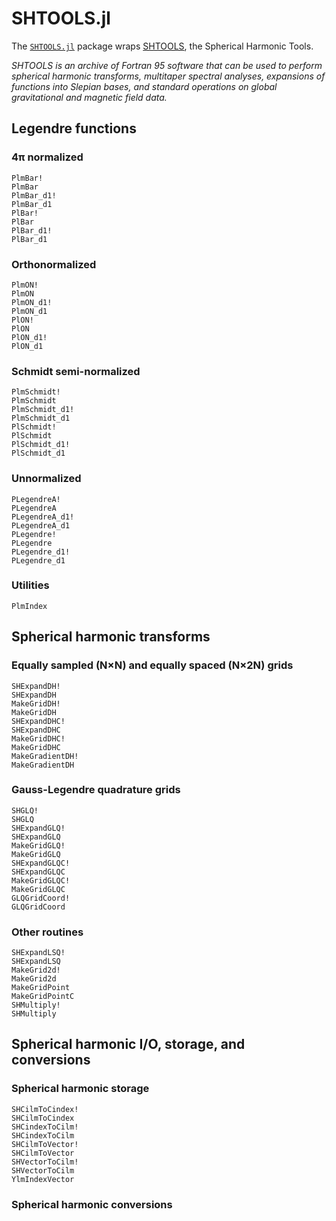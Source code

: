 # SHTOOLS.jl

The [`SHTOOLS.jl`](https://github.com/eschnett/SHTOOLS.jl) package
wraps [SHTOOLS](https://shtools.github.io/SHTOOLS/index-fortran.html),
the Spherical Harmonic Tools.

*SHTOOLS is an archive of Fortran 95 software that can be used to
perform spherical harmonic transforms, multitaper spectral analyses,
expansions of functions into Slepian bases, and standard operations on
global gravitational and magnetic field data.*

## Legendre functions

### 4π normalized

```@docs
PlmBar!
PlmBar
PlmBar_d1!
PlmBar_d1
PlBar!
PlBar
PlBar_d1!
PlBar_d1
```

### Orthonormalized

```@docs
PlmON!
PlmON
PlmON_d1!
PlmON_d1
PlON!
PlON
PlON_d1!
PlON_d1
```

### Schmidt semi-normalized

```@docs
PlmSchmidt!
PlmSchmidt
PlmSchmidt_d1!
PlmSchmidt_d1
PlSchmidt!
PlSchmidt
PlSchmidt_d1!
PlSchmidt_d1
```

### Unnormalized

```@docs
PLegendreA!
PLegendreA
PLegendreA_d1!
PLegendreA_d1
PLegendre!
PLegendre
PLegendre_d1!
PLegendre_d1
```

### Utilities

```@docs
PlmIndex
```

## Spherical harmonic transforms

### Equally sampled (N×N) and equally spaced (N×2N) grids

```@docs
SHExpandDH!
SHExpandDH
MakeGridDH!
MakeGridDH
SHExpandDHC!
SHExpandDHC
MakeGridDHC!
MakeGridDHC
MakeGradientDH!
MakeGradientDH
```

### Gauss-Legendre quadrature grids 

```@docs
SHGLQ!
SHGLQ
SHExpandGLQ!
SHExpandGLQ
MakeGridGLQ!
MakeGridGLQ
SHExpandGLQC!
SHExpandGLQC
MakeGridGLQC!
MakeGridGLQC
GLQGridCoord!
GLQGridCoord
```

### Other routines

```@docs
SHExpandLSQ!
SHExpandLSQ
MakeGrid2d!
MakeGrid2d
MakeGridPoint
MakeGridPointC
SHMultiply!
SHMultiply
```

## Spherical harmonic I/O, storage, and conversions

### Spherical harmonic storage

```@docs
SHCilmToCindex!
SHCilmToCindex
SHCindexToCilm!
SHCindexToCilm
SHCilmToVector!
SHCilmToVector
SHVectorToCilm!
SHVectorToCilm
YlmIndexVector
```

### Spherical harmonic conversions
